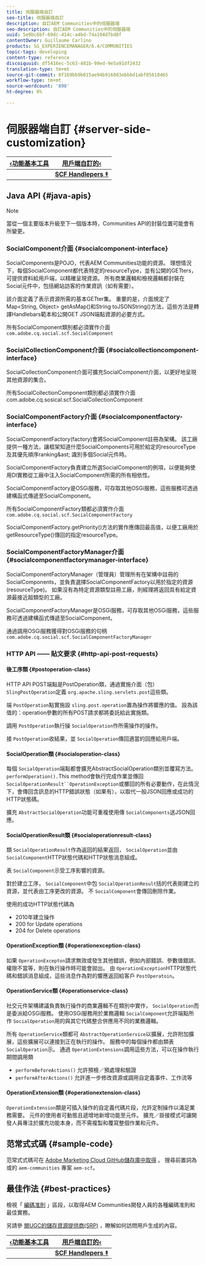 ```yaml
---
title: 伺服器端自訂
seo-title: 伺服器端自訂
description: 自訂AEM Communities中的伺服器端
seo-description: 自訂AEM Communities中的伺服器端
uuid: 5e9bc6bf-69dc-414c-a4bd-74a104d7bd8f
contentOwner: Guillaume Carlino
products: SG_EXPERIENCEMANAGER/6.4/COMMUNITIES
topic-tags: developing
content-type: reference
discoiquuid: df5416ec-5c63-481b-99ed-9e5a91df2432
translation-type: tm+mt
source-git-commit: 8f169bb9b015ae94b9160d3ebbbd1abf85610465
workflow-type: tm+mt
source-wordcount: '898'
ht-degree: 0%

---
```



# 伺服器端自訂 {#server-side-customization}

| **[‹功能基本工具](essentials.md)** | **[用戶端自訂的‹](client-customize.md)** |
|---|---|
|  | **[SCF Handlepers ‡](handlebars-helpers.md)** |

## Java API {#java-apis}

>[!NOTE]
>
>當從一個主要版本升級至下一個版本時，Communities API的封裝位置可能會有所變更。

### SocialComponent介面 {#socialcomponent-interface}

SocialComponents是POJO，代表AEM Communities功能的資源。 理想情況下，每個SocialComponent都代表特定的resourceType，並有公開的GETters，可提供資料給用戶端，以精確呈現資源。 所有商業邏輯和檢視邏輯都封裝在Social元件中，包括網站訪客的作業資訊（如有需要）。

該介面定義了表示資源所需的基本GETter集。 重要的是，介面規定了Map&lt;String, Object> getAsMap()和String toJSONString()方法，這些方法是轉譯Handlebars範本和公開GET JSON端點資源的必要方式。

所有SocialComponent類別都必須實作介面 `com.adobe.cq.social.scf.SocialComponent`

### SocialCollectionComponent介面 {#socialcollectioncomponent-interface}

SocialCollectionComponent介面可擴充SocialComponent介面，以更好地呈現其他資源的集合。

所有SocialCollectionComponent類別都必須實作介面com.adobe.cq.sosical.scf.SocialCollectionComponent

### SocialComponentFactory介面 {#socialcomponentfactory-interface}

SocialComponentFactory(factory)會將SocialComponent註冊為架構。 該工廠提供一種方法，讓框架知道什麼SocialComponents可用於給定的resourceType及其優先順序ranking&amp;ast; 識別多個Social元件時。

SocialComponentFactory負責建立所選SocialComponent的例項，以便能夠使用DI實務從工廠中注入SocialComponent所需的所有相依性。

SocialComponentFactory是OSGi服務，可存取其他OSGi服務，這些服務可透過建構函式傳遞至SocialComponent。

所有SocialComponentFactory類都必須實作介面 `com.adobe.cq.social.scf.SocialComponentFactory`

SocialComponentFactory.getPriority()方法的實作應傳回最高值，以便工廠用於getResourceType()傳回的指定resourceType。

### SocialComponentFactoryManager介面 {#socialcomponentfactorymanager-interface}

SocialComponentFactoryManager（管理員）管理所有在架構中註冊的SocialComponents，並負責選擇SocialComponentFactory以用於指定的資源(resourceType)。 如果沒有為特定資源類型註冊工廠，則經理將返回具有給定資源最接近超類型的工廠。

SocialComponentFactoryManager是OSGi服務，可存取其他OSGi服務，這些服務可透過建構函式傳遞至SocialComponent。

通過調用OSGi服務獲得對OSGi服務的句柄 `com.adobe.cq.social.scf.SocialComponentFactoryManager`

### HTTP API —— 貼文要求 {#http-api-post-requests}

#### 後工序類 {#postoperation-class}

HTTP API POST端點是PostOperation類，通過實施介面（包） `SlingPostOperation`定義 `org.apache.sling.servlets.post`這些類。

端 `PostOperation`點實施設 `sling.post.operation`置為操作將響應的值。 設為該值的：operation參數的所有POST請求都將委託給此實施類。

調用 `PostOperation`執行操 `SocialOperation`作所需操作的操作。

接 `PostOperation`收結果，並 `SocialOperation`傳回適當的回應給用戶端。

#### SocialOperation類 {#socialoperation-class}

每個 `SocialOperation`端點都會擴充AbstractSocialOperation類別並覆寫方法。 `performOperation().`This method會執行完成作業並傳回 `SocialOperationResult``OperationException`或擲回的所有必要動作，在此情況下，會傳回含訊息的HTTP錯誤狀態（如果有），以取代一般JSON回應或成功的HTTP狀態碼。

擴充 `AbstractSocialOperation`功能可重複使用傳 `SocialComponents`送JSON回應。

#### SocialOperationResult類 {#socialoperationresult-class}

類 `SocialOperationResult`作為返回的結果返回， `SocialOperation`並由 `SocialComponent`HTTP狀態代碼和HTTP狀態消息組成。

表 `SocialComponent`示受工序影響的資源。

對於建立工序， `SocialComponent`中包 `SocialOperationResult`括的代表剛建立的資源，並代表由工序更改的資源。 不 `SocialComponent`會傳回刪除作業。

使用的成功HTTP狀態代碼為

* 2010年建立操作
* 200 for Update operations
* 204 for Delete operations

#### OperationException類 {#operationexception-class}

如果 `OperationExcepton`請求無效或發生其他錯誤，例如內部錯誤、參數值錯誤、權限不當等，則在執行操作時可能會拋出。 由 `OperationException`HTTP狀態代碼和錯誤消息組成，這些消息作為對的響應返回給客戶 `PostOperatoin`。

#### OperationService類 {#operationservice-class}

社交元件架構建議負責執行操作的商業邏輯不在類別中實作， `SocialOperation`而是委派給OSGi服務。 使用OSGi服務用於業務邏輯 `SocialComponent`允許端點所作 `SocialOperation`用的與其它代碼整合併應用不同的業務邏輯。

所有 `OperationService`類都可 `AbstractOperationService`以擴展，允許附加擴展，這些擴展可以連接到正在執行的操作。 服務中的每個操作都由類表 `SocialOperation`示。 通過 `OperationExtensions`調用這些方法，可以在操作執行期間調用類

* `performBeforeActions()`
允許預檢／預處理和驗證
* `performAfterActions()`
允許進一步修改資源或調用自定義事件、工作流等

#### OperationExtension類 {#operationextension-class}

`OperationExtension`類是可插入操作的自定義代碼片段，允許定制操作以滿足業務需要。 元件的使用者可動態且遞增地新增功能至元件。 擴充／掛接模式可讓開發人員專注於擴充功能本身，而不需複製和覆寫整個作業和元件。

## 范常式式碼 {#sample-code}

范常式式碼可在 [Adobe Marketing Cloud GitHub儲存庫中取得](https://github.com/Adobe-Marketing-Cloud) 。 搜尋前置詞為或的 `aem-communities` 專案 `aem-scf`。

## 最佳作法 {#best-practices}

檢視「 [編碼准則](code-guide.md) 」區段，以取得AEM Communities開發人員的各種編碼准則和最佳實務。

另請參 [閱UGC的儲存資源提供商(SRP)](srp.md) ，瞭解如何訪問用戶生成的內容。

| **[‹功能基本工具](essentials.md)** | **[用戶端自訂的‹](client-customize.md)** |
|---|---|
|  | **[SCF Handlepers ‡](handlebars-helpers.md)** |

